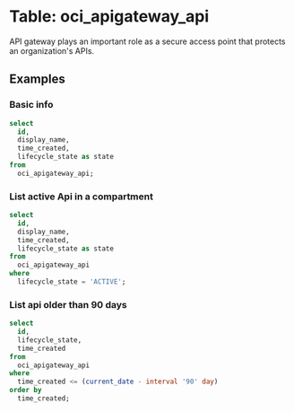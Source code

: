 # Table: oci_apigateway_api

API gateway plays an important role as a secure access point that protects an organization's APIs.

## Examples

### Basic info

```sql
select
  id,
  display_name,
  time_created,
  lifecycle_state as state
from
  oci_apigateway_api;
```


### List active Api in a compartment

```sql
select
  id,
  display_name,
  time_created,
  lifecycle_state as state
from
  oci_apigateway_api
where
  lifecycle_state = 'ACTIVE';
```


### List api older than 90 days

```sql
select
  id,
  lifecycle_state,
  time_created
from
  oci_apigateway_api
where
  time_created <= (current_date - interval '90' day)
order by
  time_created;
```